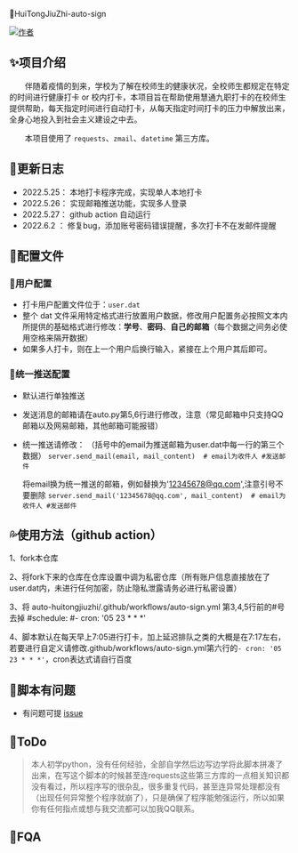 🌈HuiTongJiuZhi-auto-sign

[![](https://img.shields.io/badge/Author-ReaJason-red "作者")](https://github.com/YANGNIGHT)

## ✨项目介绍

&emsp;&emsp;伴随着疫情的到来，学校为了解在校师生的健康状况，全校师生都规定在特定的时间进行健康打卡 or 校内打卡，本项目旨在帮助使用慧通九职打卡的在校师生提供帮助，每天指定时间进行自动打卡，从每天指定时间打卡的压力中解放出来，全身心地投入到社会主义建设之中去。

&emsp;&emsp;本项目使用了 `requests`、`zmail`、`datetime` 第三方库。


## 🔰更新日志

- 2022.5.25： 本地打卡程序完成，实现单人本地打卡
- 2022.5.26： 实现邮箱推送功能，实现多人登录
- 2022.5.27： github action 自动运行
- 2022.6.2 ： 修复bug，添加账号密码错误提醒，多次打卡不在发邮件提醒


## 🎨配置文件

### 💃用户配置

- 打卡用户配置文件位于：`user.dat`
- 整个 dat 文件采用特定格式进行放置用户数据，修改用户配置务必按照文本内所提供的基础格式进行修改：**学号**、**密码**、**自己的邮箱**（每个数据之间务必使用空格来隔开数据）
- 如果多人打卡，则在上一个用户后换行输入，紧接在上个用户其后即可。


### 🤝统一推送配置
- 默认进行单独推送
- 发送消息的邮箱请在auto.py第5,6行进行修改，注意（常见邮箱中只支持QQ邮箱以及网易邮箱，其他邮箱可能报错）
- 统一推送请修改：
     （括号中的email为推送邮箱为user.dat中每一行的第三个数据）
     `server.send_mail(email, mail_content)  # email为收件人 #发送邮件`
      
     将email换为统一推送的邮箱，例如替换为'12345678@qq.com',注意引号不要删除
     `server.send_mail('12345678@qq.com', mail_content)  # email为收件人 #发送邮件`
  



## 💦使用方法（github action）

1、fork本仓库

2、将fork下来的仓库在仓库设置中调为私密仓库（所有账户信息直接放在了user.dat内，未进行任何加密，防止隐私泄露请务必进行私密设置）

3、将  auto-huitongjiuzhi/.github/workflows/auto-sign.yml 第3,4,5行前的#号去掉
    #schedule:
    #- cron: '05 23 * * *'
     
4、脚本默认在每天早上7:05进行打卡，加上延迟排队之类的大概是在7:17左右，若要进行自定义请修改.github/workflows/auto-sign.yml第六行的`- cron: '05 23 * * *'`，cron表达式请自行百度
     


## 🙋‍脚本有问题
* 有问题可提 [issue](https://github.com/YANGNIGHT/HuiTongJiuZhi-auto-sign/issues)


## 🎯ToDo

> 本人初学python，没有任何经验，全部自学然后边写边学将此脚本拼凑了出来，在写这个脚本的时候甚至连requests这些第三方库的一点相关知识都没有看过，所以程序写的很杂乱，很多重复代码，甚至连异常处理都没有（出现任何异常整个程序就崩了），只是确保了程序能勉强运行，所以如果你有任何指点或想与我交流都可以加我QQ联系。



## 📜FQA

